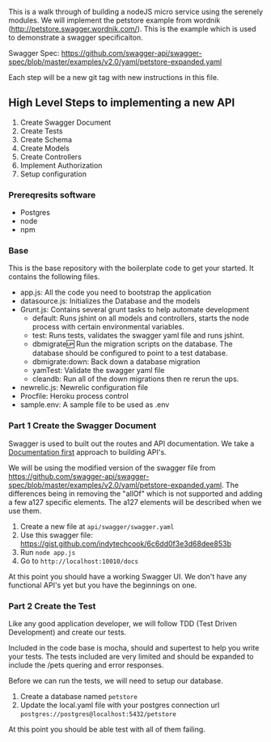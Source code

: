 This is a walk through of building a nodeJS micro service using the serenely modules.  We will implement the petstore example from wordnik (http://petstore.swagger.wordnik.com/).  This is the example which is used to demonstrate a swagger specificaiton.

Swagger Spec: https://github.com/swagger-api/swagger-spec/blob/master/examples/v2.0/yaml/petstore-expanded.yaml

Each step will be a new git tag with new instructions in this file.

## High Level Steps to implementing a new API

1. Create Swagger Document
1. Create Tests
1. Create Schema
1. Create Models
1. Create Controllers
1. Implement Authorization
1. Setup configuration

### Prereqresits software

* Postgres
* node
* npm

### Base

This is the base repository with the boilerplate code to get your started.  It contains the following files.

* app.js: All the code you need to bootstrap the application
* datasource.js: Initializes the Database and the models
* Grunt.js: Contains several grunt tasks to help automate development
    * default: Runs jshint on all models and controllers, starts the node process with certain environmental variables.
    * test: Runs tests, validates the swagger yaml file and runs jshint.
    * dbmigrate:up: Run the migration scripts on the database.  The database should be configured to point to a test database.
    * dbmigrate:down: Back down a database migration
    * yamTest: Validate the swagger yaml file
    * cleandb: Run all of the down migrations then re rerun the ups.
* newrelic.js: Newrelic configuration file
* Procfile: Heroku process control
* sample.env: A sample file to be used as .env

### Part 1 Create the Swagger Document

Swagger is used to built out the routes and API documentation.  We take a [Documentation first](http://appirio.com/category/tech-blog/2014/10/writing-documentation-first-api) approach to building API's.

We will be using the modified version of the swagger file from https://github.com/swagger-api/swagger-spec/blob/master/examples/v2.0/yaml/petstore-expanded.yaml.  The differences being in removing the "allOf" which is not supported and adding a few a127 specific elements.  The a127 elements will be described when we use them.

1. Create a new file at `api/swagger/swagger.yaml`
2. Use this swagger file: https://gist.github.com/indytechcook/6c6dd0f3e3d68dee853b
3. 	Run `node app.js`
4. Go to `http://localhost:10010/docs`

At this point you should have a working Swagger UI.  We don't have any functional API's yet but you have the beginnings on one.

### Part 2 Create the Test

Like any good application developer, we will follow TDD (Test Driven Development) and create our tests.

Included in the code base is mocha, should and supertest to help you write your tests.  The tests included are very limited and should be expanded to include the /pets quering and error responses.

Before we can run the tests, we will need to setup our database.

1. Create a database named `petstore`
2. Update the local.yaml file with your postgres connection url `postgres://postgres@localhost:5432/petstore`

At this point you should be able test with all of them failing.


